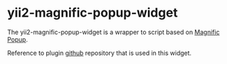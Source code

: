 yii2-magnific-popup-widget
=========================
The yii2-magnific-popup-widget is a wrapper to script based on [Magnific Popup](https://github.com/dimsemenov/Magnific-Popup). 

Reference to plugin [github](https://github.com/dimsemenov/Magnific-Popup) repository that is used in this widget.